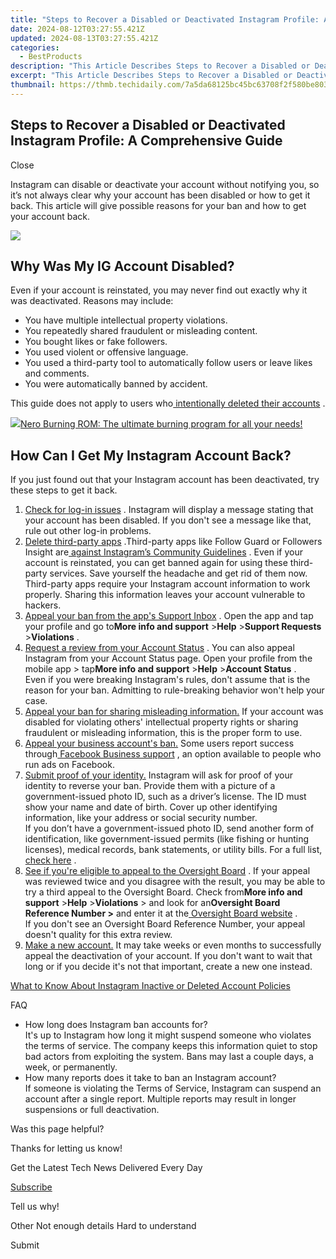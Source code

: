 ```yaml
---
title: "Steps to Recover a Disabled or Deactivated Instagram Profile: A Comprehensive Guide"
date: 2024-08-12T03:27:55.421Z
updated: 2024-08-13T03:27:55.421Z
categories:
  - BestProducts
description: "This Article Describes Steps to Recover a Disabled or Deactivated Instagram Profile: A Comprehensive Guide"
excerpt: "This Article Describes Steps to Recover a Disabled or Deactivated Instagram Profile: A Comprehensive Guide"
thumbnail: https://thmb.techidaily.com/7a5da68125bc45bc63708f2f580be8038605e22ab60525be31c19cd6a83a650a.jpg
---
```


## Steps to Recover a Disabled or Deactivated Instagram Profile: A Comprehensive Guide

Close 

 Instagram can disable or deactivate your account without notifying you, so it’s not always clear why your account has been disabled or how to get it back. This article will give possible reasons for your ban and how to get your account back.  

<!-- affiliate ads begin -->
<a href="https://secure.2checkout.com/order/checkout.php?PRODS=4728277&QTY=1&AFFILIATE=108875&CART=1"><img src="https://secure.avangate.com/images/merchant/f7f07e7dab09533bc71247a5b29a7373/products/1_iDeviceMessageBox.png" border="0"></a>
<!-- affiliate ads end -->
##  Why Was My IG Account Disabled? 

 Even if your account is reinstated, you may never find out exactly why it was deactivated. Reasons may include:

* You have multiple intellectual property violations.
* You repeatedly shared fraudulent or misleading content.
* You bought likes or fake followers.
* You used violent or offensive language.
* You used a third-party tool to automatically follow users or leave likes and comments.
* You were automatically banned by accident.

 This guide does not apply to users who[ intentionally deleted their accounts](https://www.lifewire.com/delete-instagram-accounts-3485865) .

<!-- affiliate ads begin -->
<a href="https://store.nero.com/order/checkout.php?PRODS=39694080&QTY=1&AFFILIATE=108875&CART=1"><img src="http://cdnwww.nero.com/nero-com-wAssets/img/banners/2023/nbr/fire/Screenshot_1red_gb.jpg" border="0">Nero Burning ROM:
The ultimate burning program for all your needs!</a>
<!-- affiliate ads end -->
##  How Can I Get My Instagram Account Back? 

 If you just found out that your Instagram account has been deactivated, try these steps to get it back.

1. [ Check for log-in issues](https://help.instagram.com/374546259294234) . Instagram will display a message stating that your account has been disabled. If you don't see a message like that, rule out other log-in problems.
2. [ Delete third-party apps](https://www.lifewire.com/delete-apps-on-android-phone-5271421) .Third-party apps like Follow Guard or Followers Insight are[ against Instagram’s Community Guidelines](https://help.instagram.com/263751177667145/?helpref=search&query=deactivated&search%5Fsession%5Fid=1479f017c035a5ef58fe9c9fe8fab374&sr=8) . Even if your account is reinstated, you can get banned again for using these third-party services. Save yourself the headache and get rid of them now.  
 Third-party apps require your Instagram account information to work properly. Sharing this information leaves your account vulnerable to hackers.
3. [ Appeal your ban from the app's Support Inbox](https://help.instagram.com/280908123309761) . Open the app and tap your profile and go to**More info and support** \>**Help** \>**Support Requests** \>**Violations** .
4. [ Request a review from your Account Status](https://help.instagram.com/338481628002750) . You can also appeal Instagram from your Account Status page. Open your profile from the mobile app > tap**More info and support** \>**Help** \>**Account Status** .  
 Even if you were breaking Instagram's rules, don't assume that is the reason for your ban. Admitting to rule-breaking behavior won't help your case.
5. [ Appeal your ban for sharing misleading information.](https://www.facebook.com/help/instagram/693680257839261?helpref=faq%5Fcontent) If your account was disabled for violating others' intellectual property rights or sharing fraudulent or misleading information, this is the proper form to use.
6. [ Appeal your business account's ban.](https://www.facebook.com/business/help/422289316306981) Some users report success through[ Facebook Business support](https://www.facebook.com/business/help) , an option available to people who run ads on Facebook.
7. [ Submit proof of your identity.](https://help.instagram.com/293775921768331/?helpref=related%5Farticles) Instagram will ask for proof of your identity to reverse your ban. Provide them with a picture of a government-issued photo ID, such as a driver’s license. The ID must show your name and date of birth. Cover up other identifying information, like your address or social security number.  
 If you don’t have a government-issued photo ID, send another form of identification, like government-issued permits (like fishing or hunting licenses), medical records, bank statements, or utility bills. For a full list,[ check here](https://help.instagram.com/271237319690904/?helpref=faq%5Fcontent) .
8. [ See if you're eligible to appeal to the Oversight Board](https://help.instagram.com/675885993348720/) . If your appeal was reviewed twice and you disagree with the result, you may be able to try a third appeal to the Oversight Board. Check from**More info and support** \>**Help** \>**Violations** \> and look for an**Oversight Board Reference Number >** and enter it at the[ Oversight Board website](https://www.oversightboard.com/) .  
 If you don't see an Oversight Board Reference Number, your appeal doesn't quality for this extra review.
9. [ Make a new account.](https://help.instagram.com/155940534568753) It may take weeks or even months to successfully appeal the deactivation of your account. If you don't want to wait that long or if you decide it's not that important, create a new one instead.

[  What to Know About Instagram Inactive or Deleted Account Policies ](https://www.lifewire.com/instagram-inactive-deleted-account-policies-5443012) 

 FAQ

* How long does Instagram ban accounts for?  
 It's up to Instagram how long it might suspend someone who violates the terms of service. The company keeps this information quiet to stop bad actors from exploiting the system. Bans may last a couple days, a week, or permanently.
* How many reports does it take to ban an Instagram account?  
 If someone is violating the Terms of Service, Instagram can suspend an account after a single report. Multiple reports may result in longer suspensions or full deactivation.

Was this page helpful?

Thanks for letting us know!

 Get the Latest Tech News Delivered Every Day

[ Subscribe ](https://www.lifewire.com/#) 

Tell us why!

 Other  Not enough details  Hard to understand 

 Submit 

<ins class="adsbygoogle"
     style="display:block"
     data-ad-format="autorelaxed"
     data-ad-client="ca-pub-7571918770474297"
     data-ad-slot="1223367746"></ins>



<ins class="adsbygoogle"
     style="display:block"
     data-ad-client="ca-pub-7571918770474297"
     data-ad-slot="8358498916"
     data-ad-format="auto"
     data-full-width-responsive="true"></ins>


